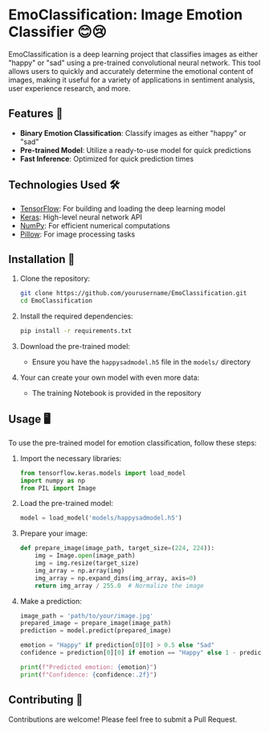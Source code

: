 # EmoClassification: Image Emotion Classifier 😊😢

EmoClassification is a deep learning project that classifies images as either "happy" or "sad" using a pre-trained convolutional neural network. This tool allows users to quickly and accurately determine the emotional content of images, making it useful for a variety of applications in sentiment analysis, user experience research, and more.

## Features 🌟

- **Binary Emotion Classification**: Classify images as either "happy" or "sad"
- **Pre-trained Model**: Utilize a ready-to-use model for quick predictions
- **Fast Inference**: Optimized for quick prediction times

## Technologies Used 🛠️

- [TensorFlow](https://www.tensorflow.org/): For building and loading the deep learning model
- [Keras](https://keras.io/): High-level neural network API
- [NumPy](https://numpy.org/): For efficient numerical computations
- [Pillow](https://python-pillow.org/): For image processing tasks

## Installation 🚀

1. Clone the repository:
   ```bash
   git clone https://github.com/yourusername/EmoClassification.git
   cd EmoClassification
   ```

2. Install the required dependencies:
   ```bash
   pip install -r requirements.txt
   ```

3. Download the pre-trained model:
   - Ensure you have the `happysadmodel.h5` file in the `models/` directory

3. Your can create your own model with even more data:
   - The training Notebook is provided  in the  repository


## Usage 🖥️

To use the pre-trained model for emotion classification, follow these steps:

1. Import the necessary libraries:
   ```python
   from tensorflow.keras.models import load_model
   import numpy as np
   from PIL import Image
   ```

2. Load the pre-trained model:
   ```python
   model = load_model('models/happysadmodel.h5')
   ```

3. Prepare your image:
   ```python
   def prepare_image(image_path, target_size=(224, 224)):
       img = Image.open(image_path)
       img = img.resize(target_size)
       img_array = np.array(img)
       img_array = np.expand_dims(img_array, axis=0)
       return img_array / 255.0  # Normalize the image
   ```

4. Make a prediction:
   ```python
   image_path = 'path/to/your/image.jpg'
   prepared_image = prepare_image(image_path)
   prediction = model.predict(prepared_image)
   
   emotion = "Happy" if prediction[0][0] > 0.5 else "Sad"
   confidence = prediction[0][0] if emotion == "Happy" else 1 - prediction[0][0]
   
   print(f"Predicted emotion: {emotion}")
   print(f"Confidence: {confidence:.2f}")
   ```



## Contributing 🤝

Contributions are welcome! Please feel free to submit a Pull Request.
